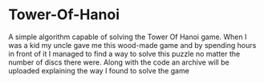 # Tower-Of-Hanoi
A simple algorithm capable of solving the Tower Of Hanoi game. When I was a kid my uncle gave me this wood-made game and by spending hours in front of it I managed to find a way to solve this puzzle no matter the number of discs there were. Along with the code an archive will be uploaded explaining the way I found to solve the game
